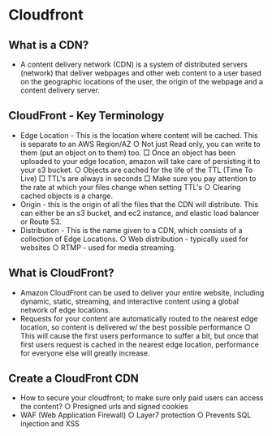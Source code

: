 # Cloudfront

## What is a CDN?
- A content delivery network (CDN) is a system of distributed servers (network) that deliver webpages and other web content to a user based on the geographic locations of the user, the origin of the webpage and a content delivery server.
## CloudFront - Key Terminology
- Edge Location - This is the location where content will be cached. This is separate to an AWS Region/AZ
	○ Not just Read only, you can write to them (put an object on to them) too.
		□ Once an object has been uploaded to your edge location, amazon will take care of persisting it to your s3 bucket.
	○ Objects are cached for the life of the TTL (Time To Live)
		□ TTL's are always in seconds
		□ Make sure you pay attention to the rate at which your files change when setting TTL's
	○ Clearing cached objects is a charge.
- Origin - this is the origin of all the files that the CDN will distribute. This can either be an s3 bucket, and ec2 instance, and elastic load balancer or Route 53.
- Distribution - This is the name given to a CDN, which consists of a collection of Edge Locations.
	○ Web distribution - typically used for websites
	○ RTMP - used for media streaming.
## What is CloudFront?
- Amazon CloudFront can be used to deliver your entire website, including dynamic, static, streaming, and interactive content using a global network of edge locations.
- Requests for your content are automatically routed to the nearest edge location, so content is delivered w/ the best possible performance
	○ This will cause the first users performance to suffer a bit, but once that first users request is cached in the nearest edge location, performance for everyone else will greatly increase.
## Create a CloudFront CDN
- How to secure your cloudfront; to make sure only paid users can access the content?
	○ Presigned urls and signed cookies
- WAF (Web Application Firewall)
	○ Layer7 protection
	○ Prevents SQL injection and XSS
